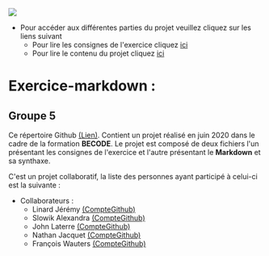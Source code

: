 ![](https://becode.org/app/uploads/2020/03/cropped-becode-logo-seal.png)

* Pour accéder aux différentes parties du projet veuillez cliquez sur les liens suivant
    * Pour lire les consignes de l'exercice cliquez [ici](consignes.md)
    * Pour lire le contenu du projet cliquez [ici](markdown.md)

# Exercice-markdown :
## Groupe 5

Ce répertoire Github  [(Lien)](https://github.com/LinardJeremy/exercice-markdown). Contient un projet réalisé en juin 2020 dans le cadre de la formation **BECODE**. Le projet est composé de deux fichiers l'un présentant les consignes de l'exercice et l'autre présentant le **Markdown** et sa synthaxe.

C'est un projet collaboratif, la liste des personnes ayant participé à celui-ci est la suivante :

* Collaborateurs :
    * Linard Jérémy [(CompteGithub)](https://github.com/LinardJeremy)
    * Slowik Alexandra [(CompteGithub)](https://github.com/88aleksandra88)
    * John Laterre [(CompteGithub)](https://github.com/epictete)
    * Nathan Jacquet [(CompteGithub)](https://github.com/jacquetnathan)
    * François Wauters [(CompteGithub)](https://github.com/fwauters)
